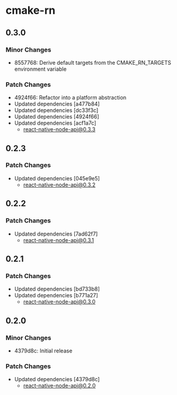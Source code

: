 # cmake-rn

## 0.3.0

### Minor Changes

- 8557768: Derive default targets from the CMAKE_RN_TARGETS environment variable

### Patch Changes

- 4924f66: Refactor into a platform abstraction
- Updated dependencies [a477b84]
- Updated dependencies [dc33f3c]
- Updated dependencies [4924f66]
- Updated dependencies [acf1a7c]
  - react-native-node-api@0.3.3

## 0.2.3

### Patch Changes

- Updated dependencies [045e9e5]
  - react-native-node-api@0.3.2

## 0.2.2

### Patch Changes

- Updated dependencies [7ad62f7]
  - react-native-node-api@0.3.1

## 0.2.1

### Patch Changes

- Updated dependencies [bd733b8]
- Updated dependencies [b771a27]
  - react-native-node-api@0.3.0

## 0.2.0

### Minor Changes

- 4379d8c: Initial release

### Patch Changes

- Updated dependencies [4379d8c]
  - react-native-node-api@0.2.0
